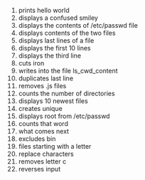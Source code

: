 1. prints hello world
2. displays a confused smiley
3. displays the contents of /etc/passwd file
4. displays contents of the two files
5. displays last lines of a file
6. displays the first 10 lines
7. displays the third line
8. cuts iron
9. writes into the file ls_cwd_content
10. duplicates last line
11. removes .js files
12. counts the number of directories
13. displays 10 newest files
14. creates unique
15. displays root from /etc/passwd
16. counts that word
17. what comes next
18. excludes bin
19. files starting with a letter
20. replace characters
21. removes letter c
22. reverses input
